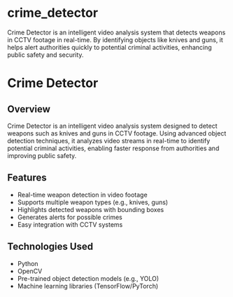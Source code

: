# crime_detector
Crime Detector is an intelligent video analysis system that detects weapons in CCTV footage in real-time. By identifying objects like knives and guns, it helps alert authorities quickly to potential criminal activities, enhancing public safety and security.
# Crime Detector

## Overview
Crime Detector is an intelligent video analysis system designed to detect weapons such as knives and guns in CCTV footage. Using advanced object detection techniques, it analyzes video streams in real-time to identify potential criminal activities, enabling faster response from authorities and improving public safety.

## Features
- Real-time weapon detection in video footage
- Supports multiple weapon types (e.g., knives, guns)
- Highlights detected weapons with bounding boxes
- Generates alerts for possible crimes
- Easy integration with CCTV systems

## Technologies Used
- Python
- OpenCV
- Pre-trained object detection models (e.g., YOLO)
- Machine learning libraries (TensorFlow/PyTorch)

